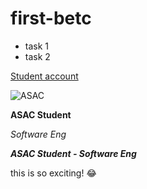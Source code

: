 # first-betc
- task 1 
- task 2 

[Student account](https://online.ltuc.com/d2l/home)





![ASAC](https://tse3.mm.bing.net/th?id=OIP.ahlpB2ss-1F8sON6yet8EgHaBl&pid=Api&P=0)




**ASAC Student**


*Software Eng* 


***ASAC Student - Software Eng***


this is so exciting! :joy:
